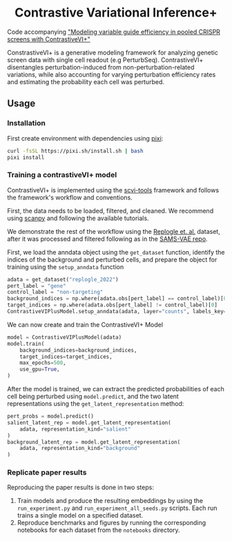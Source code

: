 <div style="text-align: center">
<h1>Contrastive Variational Inference+</h1>
</div>

Code accompanying ["Modeling variable guide efficiency in pooled CRISPR screens with ContrastiveVI+"](https://arxiv.org/abs/2411.08072)

ConstrastiveVI+ is a generative modeling framework for analyzing genetic screen data with single cell readout (e.g PerturbSeq). ContrastiveVI+ disentangles perturbation-induced from non-perturbation-related variations, while also accounting for varying perturbation efficiency rates and estimating the probability each cell was perturbed.

## Usage

### Installation

First create environment with dependencies using [pixi](https://prefix.dev/):

```bash
curl -fsSL https://pixi.sh/install.sh | bash
pixi install
```

### Training a contrastiveVI+ model

ContrastiveVI+ is implemented using the [scvi-tools](https://scvi-tools.org/) framework and follows the framework's workflow and conventions.

First, the data needs to be loaded, filtered, and cleaned. We recommend using [scanpy](https://scanpy.readthedocs.io/en/stable/) and following the available tutorials.

We demonstrate the rest of the workflow using the [Replogle et. al.](https://pubmed.ncbi.nlm.nih.gov/35688146/) dataset, after it was processed and filtered following as in the [SAMS-VAE repo](https://github.com/insitro/sams-vae/tree/main/paper/experiments/replogle_filtered).

First, we load the anndata object using the `get_dataset` function, identify the indices of the background and perturbed cells, and prepare the object for training using the `setup_anndata` function
```python
adata = get_dataset("replogle_2022")
pert_label = "gene"
control_label = "non-targeting"
background_indices = np.where(adata.obs[pert_label] == control_label)[0]
target_indices = np.where(adata.obs[pert_label] != control_label)[0]
ContrastiveVIPlusModel.setup_anndata(adata, layer="counts", labels_key=pert_label)
```

We can now create and train the ContrastiveVI+ Model
```python
model = ContrastiveVIPlusModel(adata)
model.train(
    background_indices=background_indices,
    target_indices=target_indices,
    max_epochs=500,
    use_gpu=True,
)
```

After the model is trained, we can extract the predicted probabilities of each cell being perturbed using `model.predict`, and the two latent representations using the `get_latent_representation` method:
```python
pert_probs = model.predict()
salient_latent_rep = model.get_latent_representation(
    adata, representation_kind="salient"
)
background_latent_rep = model.get_latent_representation(
    adata, representation_kind="background"
)
```


### Replicate paper results

Reproducing the paper results is done in two steps:
1. Train models and produce the resulting embeddings by using the `run_experiment.py` and `run_experiment_all_seeds.py` scripts. Each run trains a single model on a specified dataset.
2. Reproduce benchmarks and figures by running the corresponding notebooks for each dataset from the `notebooks` directory.
